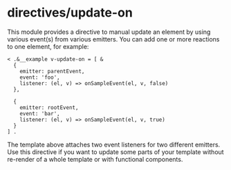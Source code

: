 # directives/update-on

This module provides a directive to manual update an element by using various event(s) from various emitters.
You can add one or more reactions to one element, for example:

```
< .&__example v-update-on = [ &
  {
    emitter: parentEvent,
    event: 'foo',
    listener: (el, v) => onSampleEvent(el, v, false)
  },

  {
    emitter: rootEvent,
    event: 'bar',
    listener: (el, v) => onSampleEvent(el, v, true)
  }
] .
```

The template above attaches two event listeners for two different emitters.
Use this directive if you want to update some parts of your template without re-render of a whole template or with functional components.
